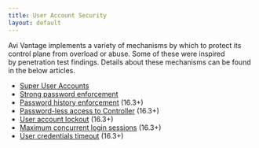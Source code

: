 ```yaml
---
title: User Account Security
layout: default
---
```

Avi Vantage implements a variety of mechanisms by which to protect its control plane from overload or abuse. Some of these were inspired by penetration test findings. Details about these mechanisms can be found in the below articles.

* <a href="/docs/17.1/super-user-accounts/">Super User Accounts </a>
* <a href="/docs/17.1/strong-password-enforcement/">Strong password enforcement</a>
* <a href="/docs/17.1/password-history-enforcement/">Password history enforcement</a> (16.3+)
* <a href="/docs/17.1/ssh-users-and-keys/#ssh-key-based-controller-login">Password-less access to Controller</a> (16.3+)
* <a href="/docs/17.1/user-account-lockout/">User account lockout</a> (16.3+)
* <a href="/docs/17.1/maximum-concurrent-login-sessions/">Maximum concurrent login sessions</a> (16.3+)
* <a href="/docs/17.1/user-credentials-timeout">User credentials timeout</a> (16.3+) 